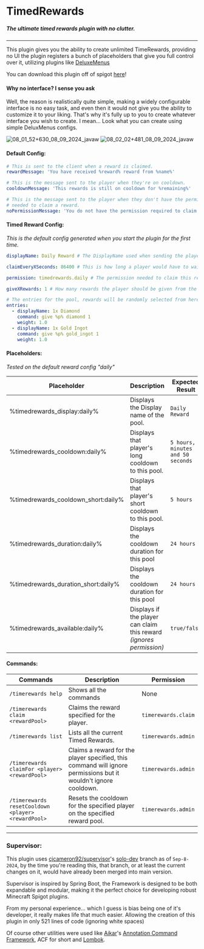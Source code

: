 # TimedRewards
##### The ultimate timed rewards plugin with no clutter.
---

This plugin gives you the ability to create unlimited TimeRewards, providing no UI the plugin registers a bunch of placeholders that give you full control over it, utilizing plugins like [DeluxeMenus](https://www.spigotmc.org/resources/deluxemenus.11734/) 

You can download this plugin off of spigot [here](https://www.spigotmc.org/resources/timed-rewards-%E2%9C%A8player-rewards.119467/)!

#### Why no interface? I sense you ask
Well, the reason is realistically quite simple, making a widely configurable interface is no easy task, and even then it would not give you the ability to customize it to your liking.
That's why it's fully up to you to create whatever interface you wish to create.
I mean... Look what you can create using simple DeluxMenus configs.

![08_01_52+630_08_09_2024_javaw](https://github.com/user-attachments/assets/5b9f9e9b-a261-4db8-9f23-8e1bddb23c8f)
![08_02_02+481_08_09_2024_javaw](https://github.com/user-attachments/assets/17bd4577-f21a-43b5-b69a-d5a3da3193ef)

#### Default Config:
```yaml
# This is sent to the client when a reward is claimed.
rewardMessage: 'You have received %reward% reward from %name%' 

# This is the message sent to the player when they're on cooldown.
cooldownMessage: 'This rewards is still on cooldown for %remaining%'

# This is the message sent to the player when they don't have the permission 
# needed to claim a reward.
noPermissionMessage: 'You do not have the permission required to claim this reward.'
```


#### Timed Reward Config:

_This is the default config generated when you start the plugin for the first time._

```yaml
displayName: Daily Reward # The DisplayName used when sending the players the `rewardMessage` 

claimEveryXSeconds: 86400 # This is how long a player would have to wait to claim again

permission: timedrewards.daily # The permission needed to claim this reward

giveXRewards: 1 # How many rewards the player should be given from the pool below

# The entries for the pool, rewards will be randomly selected from here utilizing a weight system.
entries:
  - displayName: 1x Diamond
    command: give %p% diamond 1
    weight: 1.0
  - displayName: 1x Gold Ingot
    command: give %p% gold_ingot 1
    weight: 1.0
```

#### Placeholders:

*Tested on the default reward config "daily"*

Placeholder | Description | Expected Result
-- | -- | -- 
%timedrewards_display:daily%  | Displays the Display name of the pool. | `Daily Reward`
%timedrewards_cooldown:daily% | Displays that player's long cooldown to this pool. | `5 hours, 3 minutes and 50 seconds`
%timedrewards_cooldown_short:daily% | Displays that player's short cooldown to this pool. | `5 hours`
%timedrewards_duration:daily% | Displays the cooldown duration for this pool | `24 hours`
%timedrewards_duration_short:daily% | Displays the cooldown duration for this pool | `24 hours`
%timedrewards_available:daily% | Displays if the player can claim this reward *(ignores permission)* | `true/false`


#### Commands:

Commands | Description | Permission
-- | -- | -- 
`/timerewards help` | Shows all the commands | None
`/timerewards claim <rewardPool>` | Claims the reward specified for the player. | `timerewards.claim`
`/timerewards list` | Lists all the current Timed Rewards. | `timerewards.admin`
`/timerewards claimFor <player> <rewardPool>` | Claims a reward for the player specified, this command will ignore permissions but it wouldn't ignore cooldown. | `timerewards.admin`
`/timerewards resetCooldown <player> <rewardPool>` | Resets the cooldown for the specified player on the specified reward pool. | `timerewards.admin`

---
### Supervisor:

This plugin uses [cjcameron92/supervisor](https://github.com/cjcameron92/supervisor)'s [solo-dev](https://github.com/cjcameron92/supervisor/tree/dev-solo) branch as of `Sep-8-2024`, by the time you're reading this, that branch, or at least the current changes on it, would have already been merged into main version.

Supervisor is inspired by Spring Boot, the Framework is designed to be both expandable and modular, making it the perfect choice for developing robust Minecraft Spigot plugins.

From my personal experience... which I guess is bias being one of it's developer, it really makes life that much easier. Allowing the creation of this plugin in only 521 lines of code (ignoring white spaces)

Of course other utilities were used like [Aikar](https://github.com/aikar)'s [Annotation Command Framework](https://github.com/aikar/commands), ACF for short and [Lombok](https://projectlombok.org/).
